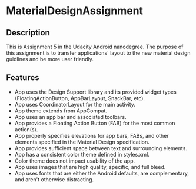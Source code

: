 # MaterialDesignAssignment
## Description 
This is Assignment 5 in the Udacity Android nanodegree. The purpose of this assignment is to transfer applications' layout to the new material design guidlines and be more user friendly.

## Features
* App uses the Design Support library and its provided widget types (FloatingActionButton, AppBarLayout, SnackBar, etc).
* App uses CoordinatorLayout for the main activity.
* App theme extends from AppCompat.
* App uses an app bar and associated toolbars.
* App provides a Floating Action Button (FAB) for the most common action(s).
* App properly specifies elevations for app bars, FABs, and other elements specified in the Material Design specification.
* App provides sufficient space between text and surrounding elements.
* App has a consistent color theme defined in styles.xml.
* Color theme does not impact usability of the app.
* App uses images that are high quality, specific, and full bleed.
* App uses fonts that are either the Android defaults, are complementary, and aren't otherwise distracting.
